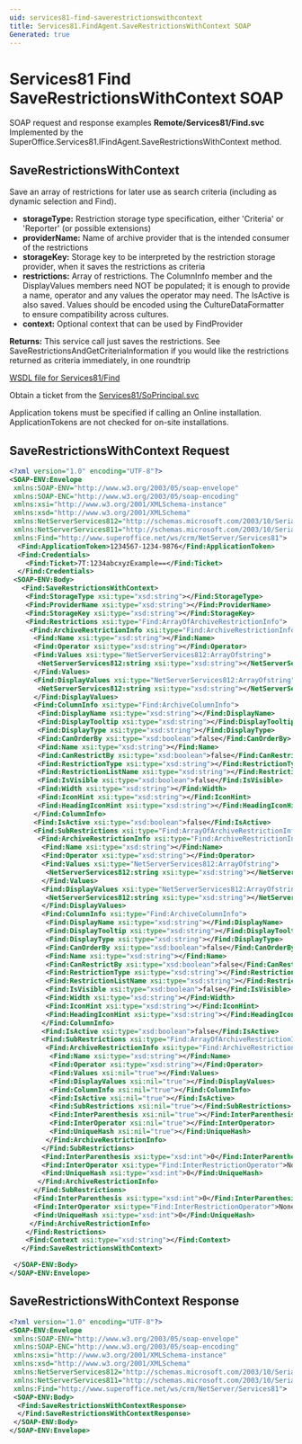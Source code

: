```yaml
---
uid: services81-find-saverestrictionswithcontext
title: Services81.FindAgent.SaveRestrictionsWithContext SOAP
Generated: true
---
```


# Services81 Find SaveRestrictionsWithContext SOAP

SOAP request and response examples **Remote/Services81/Find.svc**
Implemented by the <see cref="M:SuperOffice.Services81.IFindAgent.SaveRestrictionsWithContext">SuperOffice.Services81.IFindAgent.SaveRestrictionsWithContext</see> method.

## SaveRestrictionsWithContext

Save an array of restrictions for later use as search criteria (including as dynamic selection and Find).

* **storageType:** Restriction storage type specification, either 'Criteria' or 'Reporter' (or possible extensions)
* **providerName:** Name of archive provider that is the intended consumer of the restrictions
* **storageKey:** Storage key to be interpreted by the restriction storage provider, when it saves the restrictions as criteria
* **restrictions:** Array of restrictions. The ColumnInfo member and the DisplayValues members need NOT be populated; it is enough to provide a name, operator and any values the operator may need. The IsActive is also saved. Values should be encoded using the CultureDataFormatter to ensure compatibility across cultures.
* **context:** Optional context that can be used by FindProvider

**Returns:** This service call just saves the restrictions. See SaveRestrictionsAndGetCriteriaInformation if you would like the restrictions returned as criteria immediately, in one roundtrip


[WSDL file for Services81/Find](../Services81-Find.md)

Obtain a ticket from the [Services81/SoPrincipal.svc](../SoPrincipal/SoPrincipal.md)

Application tokens must be specified if calling an Online installation. ApplicationTokens are not checked for on-site installations.

## SaveRestrictionsWithContext Request

```xml
<?xml version="1.0" encoding="UTF-8"?>
<SOAP-ENV:Envelope
 xmlns:SOAP-ENV="http://www.w3.org/2003/05/soap-envelope"
 xmlns:SOAP-ENC="http://www.w3.org/2003/05/soap-encoding"
 xmlns:xsi="http://www.w3.org/2001/XMLSchema-instance"
 xmlns:xsd="http://www.w3.org/2001/XMLSchema"
 xmlns:NetServerServices812="http://schemas.microsoft.com/2003/10/Serialization/Arrays"
 xmlns:NetServerServices811="http://schemas.microsoft.com/2003/10/Serialization/"
 xmlns:Find="http://www.superoffice.net/ws/crm/NetServer/Services81">
  <Find:ApplicationToken>1234567-1234-9876</Find:ApplicationToken>
  <Find:Credentials>
    <Find:Ticket>7T:1234abcxyzExample==</Find:Ticket>
  </Find:Credentials>
 <SOAP-ENV:Body>
   <Find:SaveRestrictionsWithContext>
    <Find:StorageType xsi:type="xsd:string"></Find:StorageType>
    <Find:ProviderName xsi:type="xsd:string"></Find:ProviderName>
    <Find:StorageKey xsi:type="xsd:string"></Find:StorageKey>
    <Find:Restrictions xsi:type="Find:ArrayOfArchiveRestrictionInfo">
     <Find:ArchiveRestrictionInfo xsi:type="Find:ArchiveRestrictionInfo">
      <Find:Name xsi:type="xsd:string"></Find:Name>
      <Find:Operator xsi:type="xsd:string"></Find:Operator>
      <Find:Values xsi:type="NetServerServices812:ArrayOfstring">
       <NetServerServices812:string xsi:type="xsd:string"></NetServerServices812:string>
      </Find:Values>
      <Find:DisplayValues xsi:type="NetServerServices812:ArrayOfstring">
       <NetServerServices812:string xsi:type="xsd:string"></NetServerServices812:string>
      </Find:DisplayValues>
      <Find:ColumnInfo xsi:type="Find:ArchiveColumnInfo">
       <Find:DisplayName xsi:type="xsd:string"></Find:DisplayName>
       <Find:DisplayTooltip xsi:type="xsd:string"></Find:DisplayTooltip>
       <Find:DisplayType xsi:type="xsd:string"></Find:DisplayType>
       <Find:CanOrderBy xsi:type="xsd:boolean">false</Find:CanOrderBy>
       <Find:Name xsi:type="xsd:string"></Find:Name>
       <Find:CanRestrictBy xsi:type="xsd:boolean">false</Find:CanRestrictBy>
       <Find:RestrictionType xsi:type="xsd:string"></Find:RestrictionType>
       <Find:RestrictionListName xsi:type="xsd:string"></Find:RestrictionListName>
       <Find:IsVisible xsi:type="xsd:boolean">false</Find:IsVisible>
       <Find:Width xsi:type="xsd:string"></Find:Width>
       <Find:IconHint xsi:type="xsd:string"></Find:IconHint>
       <Find:HeadingIconHint xsi:type="xsd:string"></Find:HeadingIconHint>
      </Find:ColumnInfo>
      <Find:IsActive xsi:type="xsd:boolean">false</Find:IsActive>
      <Find:SubRestrictions xsi:type="Find:ArrayOfArchiveRestrictionInfo">
       <Find:ArchiveRestrictionInfo xsi:type="Find:ArchiveRestrictionInfo">
        <Find:Name xsi:type="xsd:string"></Find:Name>
        <Find:Operator xsi:type="xsd:string"></Find:Operator>
        <Find:Values xsi:type="NetServerServices812:ArrayOfstring">
         <NetServerServices812:string xsi:type="xsd:string"></NetServerServices812:string>
        </Find:Values>
        <Find:DisplayValues xsi:type="NetServerServices812:ArrayOfstring">
         <NetServerServices812:string xsi:type="xsd:string"></NetServerServices812:string>
        </Find:DisplayValues>
        <Find:ColumnInfo xsi:type="Find:ArchiveColumnInfo">
         <Find:DisplayName xsi:type="xsd:string"></Find:DisplayName>
         <Find:DisplayTooltip xsi:type="xsd:string"></Find:DisplayTooltip>
         <Find:DisplayType xsi:type="xsd:string"></Find:DisplayType>
         <Find:CanOrderBy xsi:type="xsd:boolean">false</Find:CanOrderBy>
         <Find:Name xsi:type="xsd:string"></Find:Name>
         <Find:CanRestrictBy xsi:type="xsd:boolean">false</Find:CanRestrictBy>
         <Find:RestrictionType xsi:type="xsd:string"></Find:RestrictionType>
         <Find:RestrictionListName xsi:type="xsd:string"></Find:RestrictionListName>
         <Find:IsVisible xsi:type="xsd:boolean">false</Find:IsVisible>
         <Find:Width xsi:type="xsd:string"></Find:Width>
         <Find:IconHint xsi:type="xsd:string"></Find:IconHint>
         <Find:HeadingIconHint xsi:type="xsd:string"></Find:HeadingIconHint>
        </Find:ColumnInfo>
        <Find:IsActive xsi:type="xsd:boolean">false</Find:IsActive>
        <Find:SubRestrictions xsi:type="Find:ArrayOfArchiveRestrictionInfo">
         <Find:ArchiveRestrictionInfo xsi:type="Find:ArchiveRestrictionInfo">
          <Find:Name xsi:type="xsd:string"></Find:Name>
          <Find:Operator xsi:type="xsd:string"></Find:Operator>
          <Find:Values xsi:nil="true"></Find:Values>
          <Find:DisplayValues xsi:nil="true"></Find:DisplayValues>
          <Find:ColumnInfo xsi:nil="true"></Find:ColumnInfo>
          <Find:IsActive xsi:nil="true"></Find:IsActive>
          <Find:SubRestrictions xsi:nil="true"></Find:SubRestrictions>
          <Find:InterParenthesis xsi:nil="true"></Find:InterParenthesis>
          <Find:InterOperator xsi:nil="true"></Find:InterOperator>
          <Find:UniqueHash xsi:nil="true"></Find:UniqueHash>
         </Find:ArchiveRestrictionInfo>
        </Find:SubRestrictions>
        <Find:InterParenthesis xsi:type="xsd:int">0</Find:InterParenthesis>
        <Find:InterOperator xsi:type="Find:InterRestrictionOperator">None</Find:InterOperator>
        <Find:UniqueHash xsi:type="xsd:int">0</Find:UniqueHash>
       </Find:ArchiveRestrictionInfo>
      </Find:SubRestrictions>
      <Find:InterParenthesis xsi:type="xsd:int">0</Find:InterParenthesis>
      <Find:InterOperator xsi:type="Find:InterRestrictionOperator">None</Find:InterOperator>
      <Find:UniqueHash xsi:type="xsd:int">0</Find:UniqueHash>
     </Find:ArchiveRestrictionInfo>
    </Find:Restrictions>
    <Find:Context xsi:type="xsd:string"></Find:Context>
   </Find:SaveRestrictionsWithContext>

 </SOAP-ENV:Body>
</SOAP-ENV:Envelope>

```


## SaveRestrictionsWithContext Response

```xml
<?xml version="1.0" encoding="UTF-8"?>
<SOAP-ENV:Envelope
 xmlns:SOAP-ENV="http://www.w3.org/2003/05/soap-envelope"
 xmlns:SOAP-ENC="http://www.w3.org/2003/05/soap-encoding"
 xmlns:xsi="http://www.w3.org/2001/XMLSchema-instance"
 xmlns:xsd="http://www.w3.org/2001/XMLSchema"
 xmlns:NetServerServices812="http://schemas.microsoft.com/2003/10/Serialization/Arrays"
 xmlns:NetServerServices811="http://schemas.microsoft.com/2003/10/Serialization/"
 xmlns:Find="http://www.superoffice.net/ws/crm/NetServer/Services81">
 <SOAP-ENV:Body>
  <Find:SaveRestrictionsWithContextResponse>
  </Find:SaveRestrictionsWithContextResponse>
 </SOAP-ENV:Body>
</SOAP-ENV:Envelope>

```

